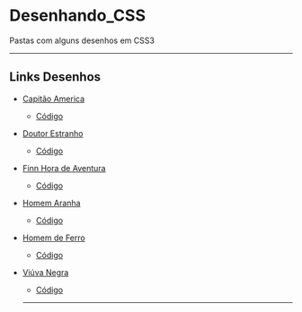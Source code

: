 # Desenhando_CSS

<p>Pastas com alguns desenhos em CSS3</p>

---

## Links Desenhos
- [Capitão America](https://patrickcaramico.github.io/Desenhando_CSS/Capit%C3%A3o%20America/index.html)
  - [Código](https://github.com/PatrickCaramico/Desenhando_CSS/tree/main/Capit%C3%A3o%20America)
- [Doutor Estranho]()
  - [Código]()
- [Finn Hora de Aventura]()
  - [Código]()
- [Homem Aranha]()
  - [Código]()
- [Homem de Ferro]()
  - [Código]()   
- [Viúva Negra]()
  - [Código]()
 
  ---         
